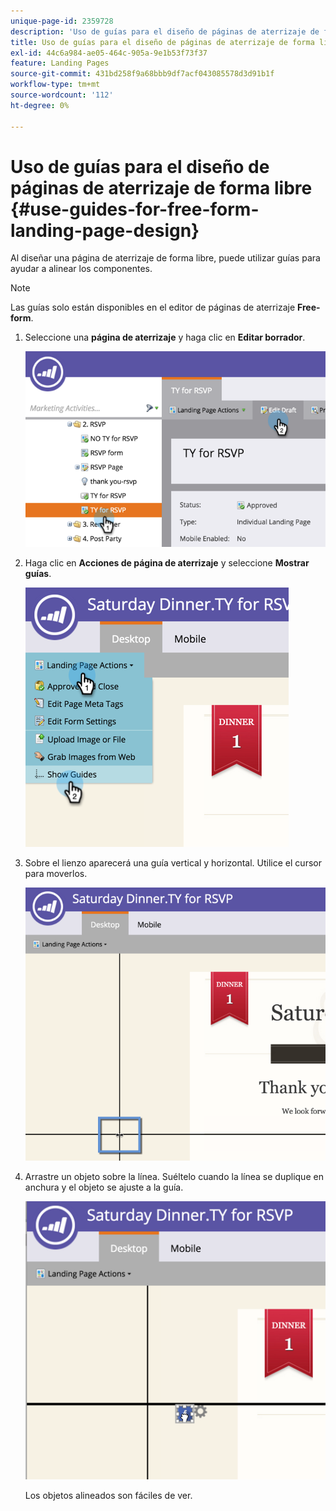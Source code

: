 ```yaml
---
unique-page-id: 2359728
description: 'Uso de guías para el diseño de páginas de aterrizaje de forma libre: documentos de Marketo, documentación del producto'
title: Uso de guías para el diseño de páginas de aterrizaje de forma libre
exl-id: 44c6a984-ae05-464c-905a-9e1b53f73f37
feature: Landing Pages
source-git-commit: 431bd258f9a68bbb9df7acf043085578d3d91b1f
workflow-type: tm+mt
source-wordcount: '112'
ht-degree: 0%

---
```


# Uso de guías para el diseño de páginas de aterrizaje de forma libre {#use-guides-for-free-form-landing-page-design}

Al diseñar una página de aterrizaje de forma libre, puede utilizar guías para ayudar a alinear los componentes.

>[!NOTE]
>
>Las guías solo están disponibles en el editor de páginas de aterrizaje **Free-form**.

1. Seleccione una **página de aterrizaje** y haga clic en **Editar borrador**.

   ![](assets/image2015-5-20-14-3a10-3a9.png)

1. Haga clic en **Acciones de página de aterrizaje** y seleccione **Mostrar guías**.

   ![](assets/image2015-5-20-14-3a12-3a15.png)

1. Sobre el lienzo aparecerá una guía vertical y horizontal. Utilice el cursor para moverlos.

   ![](assets/image2015-5-20-14-3a15-3a9.png)

1. Arrastre un objeto sobre la línea. Suéltelo cuando la línea se duplique en anchura y el objeto se ajuste a la guía.

   ![](assets/image2015-5-20-14-3a17-3a24.png)

   Los objetos alineados son fáciles de ver.
